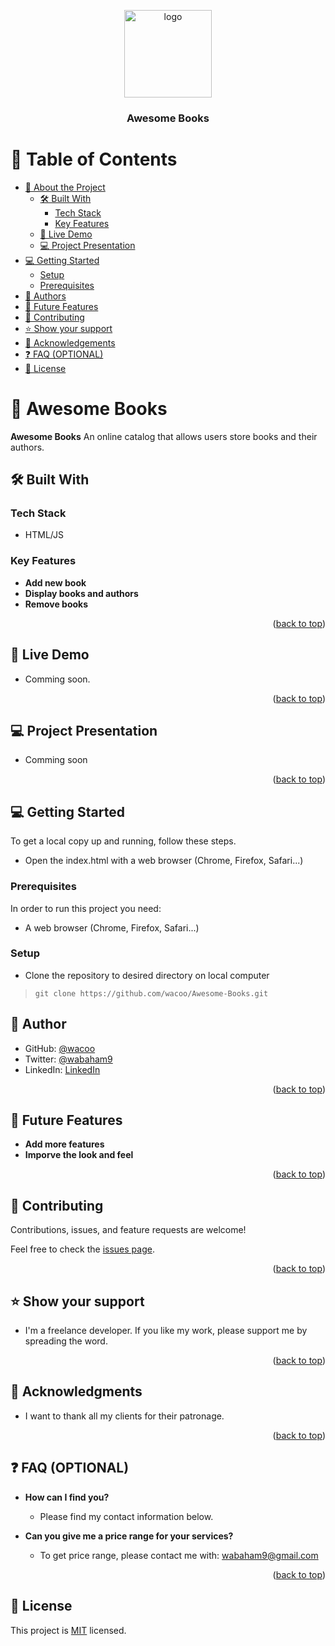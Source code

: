 <a name="readme-top"></a>

<!--
HOW TO USE:
This is an example of how you may give instructions on setting up your project locally.

Modify this file to match your project and remove sections that don't apply.

REQUIRED SECTIONS:
- Table of Contents
- About the Project
  - Built With
  - Live Demo
- Getting Started
- Authors
- Future Features
- Contributing
- Show your support
- Acknowledgements
- License

OPTIONAL SECTIONS:
- FAQ

After you're finished please remove all the comments and instructions!
-->

<div align="center">
  <!-- You are encouraged to replace this logo with your own! Otherwise you can also remove it. -->
  <img src="static/images/defcon_logo.png" alt="logo" width="140"  height="auto" />
  <br/>

  <h3><b>Awesome Books</b></h3>

</div>


# 📗 Table of Contents

- [📖 About the Project](#about-project)
  - [🛠 Built With](#built-with)
    - [Tech Stack](#tech-stack)
    - [Key Features](#key-features)
  - [🚀 Live Demo](#live-demo)
  - [💻 Project Presentation](#presentation)
- [💻 Getting Started](#getting-started)
  - [Setup](#setup)
  - [Prerequisites](#prerequisites)
- [👥 Authors](#authors)
- [🔭 Future Features](#future-features)
- [🤝 Contributing](#contributing)
- [⭐️ Show your support](#support)
- [🙏 Acknowledgements](#acknowledgements)
- [❓ FAQ (OPTIONAL)](#faq)
- [📝 License](#license)

<!-- PROJECT DESCRIPTION  -->

# 📖 Awesome Books <a name="about-project"></a>

**Awesome Books** An online catalog that allows users store books and their authors. 
## 🛠 Built With <a name="built-with"></a>

### Tech Stack <a name="tech-stack"></a>
- HTML/JS


<!-- Features -->

### Key Features <a name="key-features"></a>
- **Add new book**
- **Display books and authors**
- **Remove books**

<p align="right">(<a href="#readme-top">back to top</a>)</p>

<!-- LIVE DEMO  -->

## 🚀 Live Demo <a name="live-demo"></a>
- Comming soon.
<p align="right">(<a href="#readme-top">back to top</a>)</p>

## 💻 Project Presentation <a name="presentation"></a>
<!-- - Click <a href="">here</a> to open the presentation. -->
- Comming soon
<p align="right">(<a href="#readme-top">back to top</a>)</p>
<!-- GETTING STARTED -->

## 💻 Getting Started <a name="getting-started"></a>
To get a local copy up and running, follow these steps.
- Open the index.html with a web browser (Chrome, Firefox, Safari...)

### Prerequisites

In order to run this project you need:
- A web browser (Chrome, Firefox, Safari...)
<!--
Example command:

```sh
 gem install rails
```
 -->

### Setup
- Clone the repository to desired directory on local computer
> `git clone https://github.com/wacoo/Awesome-Books.git`

## 👥 Author <a name="authors"></a>
- GitHub: [@wacoo](https://github.com/wacoo)
- Twitter: [@wabaham9](https://twitter.com/wabaham9)
- LinkedIn: [LinkedIn](https://linkedin.com/in/wondmagegn-abriham-b867289a)

<p align="right">(<a href="#readme-top">back to top</a>)</p>

<!-- FUTURE FEATURES -->

## 🔭 Future Features <a name="future-features"></a>
- **Add more features**
- **Imporve the look and feel**

<p align="right">(<a href="#readme-top">back to top</a>)</p>

<!-- CONTRIBUTING -->

## 🤝 Contributing <a name="contributing"></a>

Contributions, issues, and feature requests are welcome!

Feel free to check the [issues page](../../issues/).

<p align="right">(<a href="#readme-top">back to top</a>)</p>

<!-- SUPPORT -->

## ⭐️ Show your support <a name="support"></a>

- I'm a freelance developer. If you like my work, please support me by spreading the word.

<p align="right">(<a href="#readme-top">back to top</a>)</p>

<!-- ACKNOWLEDGEMENTS -->

## 🙏 Acknowledgments <a name="acknowledgements"></a>
- I want to thank all my clients for their patronage.

<p align="right">(<a href="#readme-top">back to top</a>)</p>

<!-- FAQ (optional)-->

## ❓ FAQ (OPTIONAL) <a name="faq"></a>
- **How can I find you?**

  - Please find my contact information below.

- **Can you give me a price range for your services?**

  - To get price range, please contact me with: wabaham9@gmail.com

<p align="right">(<a href="#readme-top">back to top</a>)</p>

<!-- LICENSE -->

## 📝 License <a name="license"></a>

This project is [MIT](MIT.md) licensed.
